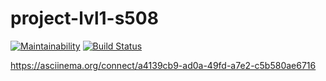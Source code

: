 # project-lvl1-s508

[![Maintainability](https://api.codeclimate.com/v1/badges/a99a88d28ad37a79dbf6/maintainability)](https://codeclimate.com/github/codeclimate/codeclimate/maintainability)
[![Build Status](https://travis-ci.org/rnik82/Roma.svg?branch=master)](https://travis-ci.org/rnik82/Roma)

https://asciinema.org/connect/a4139cb9-ad0a-49fd-a7e2-c5b580ae6716
